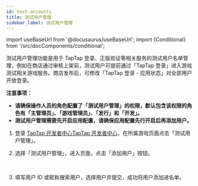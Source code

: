 ```yaml
---
id: test-accounts
title: 测试用户管理
sidebar_label: 测试用户管理
---
```


import useBaseUrl from '@docusaurus/useBaseUrl';
import {Conditional} from '/src/docComponents/conditional';


测试用户管理功能是用于 TapTap 登录、正版验证等相关服务的测试用户名单管理，例如在商店通过审核上架前，测试用户可提前通过「TapTap 登录」进入游戏测试相关游戏服务。商店发布后，可修改「TapTap 登录 - 应用状态」对全部用户开放登录。

**注意事项：**

* **请确保操作人员的角色配置了「测试用户管理」的权限，默认包含该权限的角色有「主管理员」、「游戏管理员」、「发行」和「开发」。**
* **测试用户管理需要先开启应用配置，请确保应用配置先行开启后再添加用户。**

1. 登录 <Conditional region='cn'>[TapTap 开发者中心](https://developer.taptap.com/)</Conditional><Conditional region='global'>[TapTap 开发者中心](https://developer.taptap.io/)</Conditional>，在所属游戏页面点击「测试用户管理」。

2. 选择「测试用户管理」，进入页面，点击「添加用户」按钮。

    <Conditional region='cn'>
    <img src={useBaseUrl('/img/sdk-test-accounts-1.png')} alt="" />
    </Conditional>
    <Conditional region='global'>
    <img src={useBaseUrl('/img/io/sdk-test-accounts-1.png')} alt="" />
    </Conditional>

3. 填写用户 ID 或昵称搜索用户，选择用户并提交，成功将用户添加进名单。

    <Conditional region='cn'>
    <img src={useBaseUrl('/img/sdk-test-accounts-2.png')} alt="" />
    </Conditional>
    <Conditional region='global'>
    <img src={useBaseUrl('/img/io/sdk-test-accounts-2.png')} alt="" />
    </Conditional>

